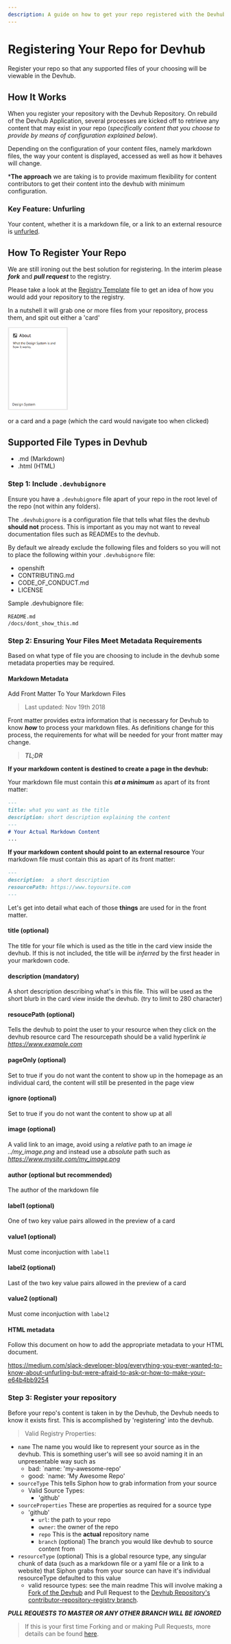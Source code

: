 ```yaml
---
description: A guide on how to get your repo registered with the Devhub so that it can display your content.
---
```

# Registering Your Repo for Devhub

Register your repo so that any supported files of your choosing will be viewable in the Devhub.

## How It Works

When you register your repository with the Devhub Repository. On rebuild of the Devhub Application, several processes are kicked off to retrieve any content that may exist in your repo (*specifically content that you choose to provide by means of configuration explained below*).

Depending on the configuration of your content files, namely markdown files, the way your content is
displayed, accessed as well as how it behaves will change.

***The approach** we are taking is to provide maximum flexibility for content contributors to get
their content into the devhub with minimum configuration.

### Key Feature: Unfurling

Your content, whether it is a markdown file, or a link to an external resource is [unfurled](https://medium.com/slack-developer-blog/everything-you-ever-wanted-to-know-about-unfurling-but-were-afraid-to-ask-or-how-to-make-your-e64b4bb9254).

## How To Register Your Repo 


We are still ironing out the best solution for registering.
In the interim please ***fork*** and ***pull request*** to the registry.

Please take a look at the [Registry Template](./registry.sample.yml)
file to get an idea of how you would add your repository to the registry.

In a nutshell it will grab one or more files from your repository, process them, and spit out either a 'card'

<img src="./images/samplecard.png" width="140">

or a card and a page (which the card would navigate too when clicked)

## Supported File Types in Devhub
- .md (Markdown)
- .html (HTML)

### Step 1: Include `.devhubignore`

Ensure you have a `.devhubignore` file apart of your repo in the root level of the repo (not within any folders). 

The `.devhubignore` is a configuration file that tells what files the devhub **should not** process. 
This is important as you may not want to reveal documentation files such as READMEs to the devhub.

By default we already exclude the following files and folders so you will not to place the following within your `.devhubignore` file:

- openshift
- CONTRIBUTING.md
- CODE_OF_CONDUCT.md
- LICENSE

Sample .devhubignore file:

```
README.md
/docs/dont_show_this.md
```


### Step 2: Ensuring Your Files Meet Metadata Requirements

Based on what type of file you are choosing to include in the devhub some metadata properties may
be required. 

#### Markdown Metadata

Add Front Matter To Your Markdown Files
> Last updated: Nov 19th 2018

Front matter provides extra information that is necessary for Devhub to know ***how*** to process your markdown files. As definitions change for this process, the requirements for what will be needed for your front matter may change.

>***TL;DR***

**If your markdown content is destined to create a page in the devhub:**

Your markdown file must contain this ***at a minimum*** as apart of its front matter:
```markdown
---
title: what you want as the title
description: short description explaining the content
---
# Your Actual Markdown Content
...
```

**If your markdown content should point to an external resource**
Your markdown file must contain this as apart of its front matter:
```markdown
---
description:  a short description
resourcePath: https://www.toyoursite.com
---

```

Let's get into detail what each of those **things** are used for in the front matter.

#### title (optional)
The title for your file which is used as the title in the card view inside the devhub. If this is not
included, the title will be *inferred* by the first header in your markdown code.

#### description (mandatory)
A short description describing what's in this file. This will be used as the short blurb in the card view inside the devhub. (try to limit to 280 character)

#### resoucePath (optional)
Tells the devhub to point the user to your resource when they click on the devhub resource card
The resourcepath should be a valid hyperlink *ie https://www.example.com*

#### pageOnly (optional)
Set to true if you do not want the content to show up in the homepage as an individual card, the content will still be presented in the page view

#### ignore (optional)
Set to true if you do not want the content to show up at all

#### image (optional)
A valid link to an image, avoid using a *relative* path to an image *ie ../my_image.png* and instead
use a *absolute* path such as *https://www.mysite.com/my_image.png*
#### author (optional but recommended)
The author of the markdown file
#### label1 (optional)
One of two key value pairs allowed in the preview of a card
#### value1 (optional)
Must come inconjuction with `label1`
#### label2 (optional)
Last of the two key value pairs allowed in the preview of a card
#### value2 (optional)
Must come inconjuction with `label2`

#### HTML metadata
Follow this document on how to add the appropriate metadata to your HTML document. 

https://medium.com/slack-developer-blog/everything-you-ever-wanted-to-know-about-unfurling-but-were-afraid-to-ask-or-how-to-make-your-e64b4bb9254

### Step 3: Register your repository

Before your repo's content is taken in by the Devhub, the Devhub needs to know it exists first.
This is accomplished by 'registering' into the devhub.

> Valid Registry Properties:
- `name`  The name you would like to represent your source as in the devhub. This is something user's will see so avoid naming it in an unpresentable way such as
    - bad: `name: 'my-awesome-repo'
    - good: `name: 'My Awesome Repo'
- `sourceType` This tells Siphon how to grab information from your source
    - Valid Source Types:
        - 'github'
- `sourceProperties` These are properties as required for a source type
    - 'github'
        - `url`: the path to your repo
        - `owner`: the owner of the repo    
        - `repo` This is the **actual** repository name
        - `branch` (optional) The branch you would like devhub to source content from
- `resourceType` (optional) This is a global resource type, any singular chunk of data (such as a markdown file or a yaml file or a  link to a website) that Siphon grabs from your source can have it's individual resourceType defaulted to this value
    - valid resource types: see the main readme
This will involve making a [Fork of the Devhub](https://github.com/bcgov/devhub-app-web/fork) and Pull Request to the [Devhub Repository's contributor-repository-registry branch](https://github.com/bcgov/devhub-app-web/tree/contributor-repo-registry).

***PULL REQUESTS TO MASTER OR ANY OTHER BRANCH WILL BE IGNORED***

>If this is your first time Forking and or making Pull Requests, more details can be found [here](https://github.com/bcgov/devhub-app-web/blob/master/CONTRIBUTING.md).



